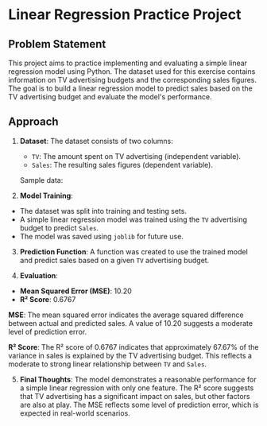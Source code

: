 # Linear Regression Practice Project

## Problem Statement

This project aims to practice implementing and evaluating a simple linear regression model using Python. The dataset used for this exercise contains information on TV advertising budgets and the corresponding sales figures. The goal is to build a linear regression model to predict sales based on the TV advertising budget and evaluate the model's performance.

## Approach

1. **Dataset**:
   The dataset consists of two columns:
   - `TV`: The amount spent on TV advertising (independent variable).
   - `Sales`: The resulting sales figures (dependent variable).

   Sample data:





2. **Model Training**:
- The dataset was split into training and testing sets.
- A simple linear regression model was trained using the `TV` advertising budget to predict `Sales`.
- The model was saved using `joblib` for future use.

3. **Prediction Function**:
A function was created to use the trained model and predict sales based on a given `TV` advertising budget.

4. **Evaluation**:
- **Mean Squared Error (MSE)**: 10.20
- **R² Score**: 0.6767

**MSE**: The mean squared error indicates the average squared difference between actual and predicted sales. A value of 10.20 suggests a moderate level of prediction error.

**R² Score**: The R² score of 0.6767 indicates that approximately 67.67% of the variance in sales is explained by the TV advertising budget. This reflects a moderate to strong linear relationship between `TV` and `Sales`.

5. **Final Thoughts**:
The model demonstrates a reasonable performance for a simple linear regression with only one feature. The R² score suggests that TV advertising has a significant impact on sales, but other factors are also at play. The MSE reflects some level of prediction error, which is expected in real-world scenarios.
